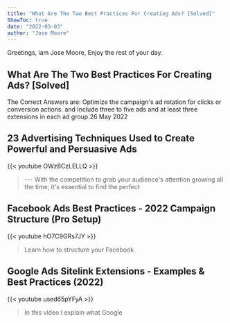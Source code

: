 ```yaml
---
title: "What Are The Two Best Practices For Creating Ads? [Solved]"
ShowToc: true 
date: "2022-03-03"
author: "Jose Moore" 
---
```


Greetings, iam Jose Moore, Enjoy the rest of your day.
## What Are The Two Best Practices For Creating Ads? [Solved]
The Correct Answers are: Optimize the campaign's ad rotation for clicks or conversion actions. and Include three to five ads and at least three extensions in each ad group.26 May 2022

## 23 Advertising Techniques Used to Create Powerful and Persuasive Ads
{{< youtube OWz8CzLELLQ >}}
>--- With the competition to grab your audience's attention growing all the time, it's essential to find the perfect 

## Facebook Ads Best Practices - 2022 Campaign Structure (Pro Setup)
{{< youtube hO7C9GRs7JY >}}
>Learn how to structure your Facebook 

## Google Ads Sitelink Extensions - Examples & Best Practices (2022)
{{< youtube used65pYFyA >}}
>In this video I explain what Google 

